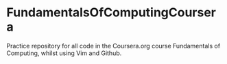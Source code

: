 # FundamentalsOfComputingCoursera

Practice repository for all code in the Coursera.org course Fundamentals of Computing, whilst using Vim and Github.

